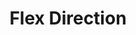 ---
# Feel free to add content and custom Front Matter to this file.
# To modify the layout, see https://jekyllrb.com/docs/themes/#overriding-theme-defaults

pageID: flexDirection
category: "Flex Properties"
title: Flex Direction
description: Sets the element's flex-direction value.
syntax: 
  - data-h2-flex-direction="MEDIA(VALUE)"
notes:
examples:
---